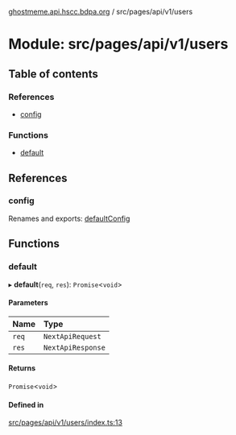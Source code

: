 [ghostmeme.api.hscc.bdpa.org](../README.md) / src/pages/api/v1/users

# Module: src/pages/api/v1/users

## Table of contents

### References

- [config](src_pages_api_v1_users.md#config)

### Functions

- [default](src_pages_api_v1_users.md#default)

## References

### config

Renames and exports: [defaultConfig](src_backend_middleware.md#defaultconfig)

## Functions

### default

▸ **default**(`req`, `res`): `Promise`<`void`\>

#### Parameters

| Name | Type |
| :------ | :------ |
| `req` | `NextApiRequest` |
| `res` | `NextApiResponse` |

#### Returns

`Promise`<`void`\>

#### Defined in

[src/pages/api/v1/users/index.ts:13](https://github.com/nhscc/ghostmeme.api.hscc.bdpa.org/blob/311fb73/src/pages/api/v1/users/index.ts#L13)
